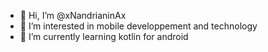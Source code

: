 - 👋 Hi, I’m @xNandrianinAx
- 👀 I’m interested in mobile developpement and technology
- 🌱 I’m currently learning kotlin for android
<!---
xNandrianinAx/xNandrianinAx is a ✨ special ✨ repository because its `README.md` (this file) appears on your GitHub profile.
You can click the Preview link to take a look at your changes.
--->
